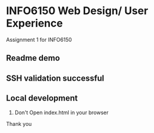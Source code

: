 # INFO6150 Web Design/ User Experience

Assignment 1 for INFO6150

## Readme demo

## SSH validation successful 

## Local development
1. Don't Open index.html in your browser

Thank you

